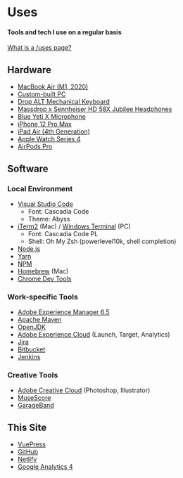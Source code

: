 # Uses

#### Tools and tech I use on a regular basis

[What is a /uses page?](https://github.com/wesbos/awesome-uses/)

## Hardware
- [MacBook Air (M1, 2020)](https://en.wikipedia.org/wiki/MacBook_Air_(Apple_silicon))
- [Custom-built PC](https://pcpartpicker.com/b/Hq9G3C)
- [Drop ALT Mechanical Keyboard](https://drop.com/buy/drop-alt-mechanical-keyboard)
- [Massdrop x Sennheiser HD 58X Jubilee Headphones](https://drop.com/buy/massdrop-x-sennheiser-hd-58x-jubilee-headphones)
- [Blue Yeti X Microphone](https://www.bluemic.com/en-us/products/yeti-x/)
- [iPhone 12 Pro Max](https://en.wikipedia.org/wiki/IPhone_12_Pro)
- [iPad Air (4th Generation)](https://en.wikipedia.org/wiki/IPad_Air_(4th_generation))
- [Apple Watch Series 4](https://en.wikipedia.org/wiki/Apple_Watch#Fourth_generation_(Series_4))
- [AirPods Pro](https://en.wikipedia.org/wiki/AirPods_Pro)

## Software
### Local Environment
- [Visual Studio Code](https://code.visualstudio.com/)
  - Font: Cascadia Code
  - Theme: Abyss
- [iTerm2](https://iterm2.com/) (Mac) / [Windows Terminal](https://aka.ms/terminal) (PC)
  - Font: Cascadia Code PL
  - Shell: Oh My Zsh (powerlevel10k, shell completion)
- [Node.js](https://nodejs.org/)
- [Yarn](https://yarnpkg.com/)
- [NPM](https://www.npmjs.com/)
- [Homebrew](https://brew.sh/) (Mac)
- [Chrome Dev Tools](https://developer.chrome.com/docs/devtools/)

### Work-specific Tools
- [Adobe Experience Manager 6.5](https://www.adobe.io/apis/experiencecloud/aem.html)
- [Apache Maven](https://maven.apache.org/)
- [OpenJDK](https://openjdk.java.net/)
- [Adobe Experience Cloud](https://business.adobe.com/products/adobe-experience-cloud-products.html) (Launch, Target, Analytics)
- [Jira](https://www.atlassian.com/software/jira)
- [Bitbucket](https://bitbucket.org/)
- [Jenkins](https://www.jenkins.io/)

### Creative Tools
- [Adobe Creative Cloud](https://www.adobe.com/creativecloud.html) (Photoshop, Illustrator)
- [MuseScore](https://musescore.org/)
- [GarageBand](https://www.apple.com/mac/garageband/)

## This Site
- [VuePress](https://v2.vuepress.vuejs.org/) <Badge type="tip" text="v2" vertical="top" />
- [GitHub](https://github.com/bhamburg/burgbits/)
- [Netlify](https://netlify.com/)
- [Google Analytics 4](https://support.google.com/analytics/answer/10089681?hl=en)